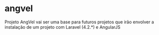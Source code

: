 angvel
======

Projeto AngVel vai ser uma base para futuros projetos que irão envolver a instalação de um projeto com Laravel (4.2.*) e AngularJS
